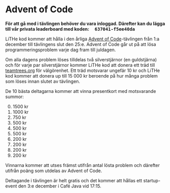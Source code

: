# Advent of Code

 **För att gå med i tävlingen behöver du vara inloggad. Därefter kan du
 lägga till vår privata leaderboard med koden: <span style="font-family:
 monospace; background-color: var(--link-color); color:
 var(--background-color); padding-left: 1em; padding-right:
 1em;">637041-f5ee40da</span>**

LiTHe kod kommer att hålla i den årliga [Advent of Code](https://adventofcode.com/
)-tävlingen från 1:a december till tävlingens slut den 25:e. Advent of Code går
ut på att lösa programmeringsproblem varje dag fram till juldagen.

Om alla dagens problem löses tilldelas två silverstjärnor (en guldstjärna)
och för varje par silverstjärnor kommer LiTHe kod att donera ett träd till
[teamtrees.org](https://www.teamtrees.org) för välgörenhet. Ett träd motsvarar
ungefär 10 kr och LiTHe kod kommer att donera up till 15 000 kr beroende
på hur många problem som löses innan slutet av tävlingen.

De 10 bästa deltagarna kommer att vinna presentkort med motsvarande summor:

0.  1500 kr
1.  1000 kr
2.  750 kr
3.  500 kr
4.  500 kr
5.  500 kr
6.  200 kr
7.  200 kr
8.  200 kr
9.  200 kr

Vinnarna kommer att utses främst utifrån antal lösta problem och därefter
utifrån poäng som utdelas av Advent of Code.

Deltagande i tävlingen är helt gratis och det kommer att hållas ett
startup-event den 3:e december i Café Java vid 17:15.

